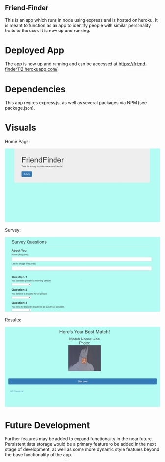 ## Friend-Finder

This is an app which runs in node using express and is hosted on heroku. It is meant to function as an app to identify people with similar personality traits to the user. It is now up and running.

# Deployed App
The app is now up and running and can be accessed at https://friend-finder112.herokuapp.com/.

# Dependencies 

This app reqires express.js, as well as several packages via NPM (see package.json).

# Visuals

Home Page:

![](app/public/assets/SSHome.jpg)

Survey:

![](app/public/assets/SSSurvey.jpg)

Results:

![](app/public/assets/SSResult.jpg)

# Future Development

Further features may be added to expand functionality in the near future. Persistent data storage would be a primary feature to be added in the next stage of development, as well as some more dynamic style features beyond the base functionality of the app.
